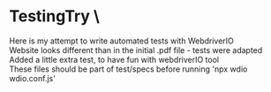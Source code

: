 # TestingTry \
Here is my attempt to write automated tests with WebdriverIO \
Website looks different than in the initial .pdf file - tests were adapted \
Added a little extra test, to have fun with webdriverIO tool \
These files should be part of test/specs before running 'npx wdio wdio.conf.js' 

